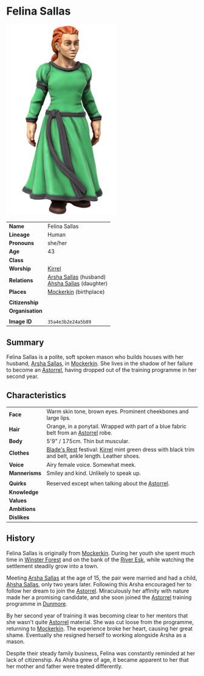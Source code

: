 # Felina Sallas

<img src="https://raw.githubusercontent.com/jesskelsall/astarus-images/main/characters/portraits/35a4e3b2e24a5b89.png" height="500" />

|||
| --- | --- |
| **Name** | Felina Sallas | character.3
| **Lineage** | Human |
| **Pronouns** | she/her |
| **Age** | 43 |
| **Class** | |
| **Worship** | [Kirrel](../gods/deities/kirrel.md) |
| **Relations** | [Arsha Sallas](arsha-sallas.md) (husband)<br>[Ahsha Sallas](ahsha-sallas.md) (daughter) |
| **Places** | [Mockerkin](../places/towns/mockerkin.md) (birthplace) |
|||
| **Citizenship** | |
| **Organisation** | |
|||
| **Image ID** | `35a4e3b2e24a5b89` |

## Summary

Felina Sallas is a polite, soft spoken mason who builds houses with her husband, [Arsha Sallas](arsha-sallas.md), in [Mockerkin](../places/towns/mockerkin.md). She lives in the shadow of her failure to become an [Astorrel](../organisations/astorrel/astorrel.md), having dropped out of the training programme in her second year.

## Characteristics

| | |
| --- | --- |
| **Face** | Warm skin tone, brown eyes. Prominent cheekbones and large lips. | characteristics.2
| **Hair** | Orange, in a ponytail. Wrapped with part of a blue fabric belt from an [Astorrel](../organisations/astorrel/astorrel.md) robe. |
| **Body** | 5'9" / 175cm. Thin but muscular. |
| **Clothes** | [Blade's Rest](../festivals/blades-rest.md) festival: [Kirrel](../gods/deities/kirrel.md) mint green dress with black trim and belt, ankle length. Leather shoes. |
| **Voice** | Airy female voice. Somewhat meek. |
| **Mannerisms** | Smiley and kind. Unlikely to speak up. |
| | |
| **Quirks** | Reserved except when talking about the [Astorrel](../organisations/astorrel/astorrel.md). |
| **Knowledge** | |
| **Values** | |
| **Ambitions** | |
| **Dislikes** | |

## History

Felina Sallas is originally from [Mockerkin](../places/towns/mockerkin.md). During her youth she spent much time in [Winster Forest](../places/forests/winster-forest.md) and on the bank of the [River Esk](../places/rivers-lakes/river-esk.md), while watching the settlement steadily grow into a town.

Meeting [Arsha Sallas](arsha-sallas.md) at the age of 15, the pair were married and had a child, [Ahsha Sallas](ahsha-sallas.md), only two years later. Following this Arsha encouraged her to follow her dream to join the [Astorrel](../organisations/astorrel/astorrel.md). Miraculously her affinity with nature made her a promising candidate, and she soon joined the [Astorrel](../organisations/astorrel/astorrel.md) training programme in [Dunmore](../places/cities/dunmore.md).

By her second year of training it was becoming clear to her mentors that she wasn't quite [Astorrel](../organisations/astorrel/astorrel.md) material. She was cut loose from the programme, returning to [Mockerkin](../places/towns/mockerkin.md). The experience broke her heart, causing her great shame. Eventually she resigned herself to working alongside Arsha as a mason.

Despite their steady family business, Felina was constantly reminded at her lack of citizenship. As Ahsha grew of age, it became apparent to her that her mother and father were treated differently.
